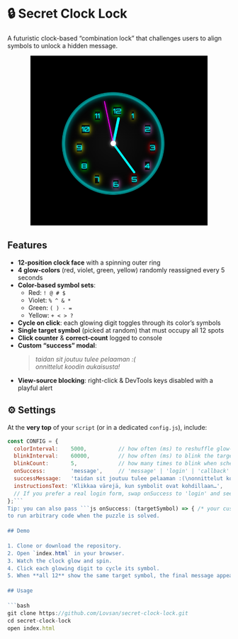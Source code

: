 # 🔒 Secret Clock Lock

A futuristic clock-based “combination lock” that challenges users to align symbols to unlock a hidden message.

<p align="center">
  <img src="kello.png" alt="Secret Clock Lock Demo" width="400"/>
</p>

## Features

- **12-position clock face** with a spinning outer ring  
- **4 glow-colors** (red, violet, green, yellow) randomly reassigned every 5 seconds  
- **Color-based symbol sets**:  
  - Red: `! @ # $`  
  - Violet: `% ^ & *`  
  - Green: `( ) - =`  
  - Yellow: `+ < > ?`  
- **Cycle on click**: each glowing digit toggles through its color’s symbols  
- **Single target symbol** (picked at random) that must occupy all 12 spots  
- **Click counter** & **correct-count** logged to console  
- **Custom “success” modal**:
  > _taidan sit joutuu tulee pelaaman :(_  
  > _onnittelut koodin aukaisusta!_  
- **View-source blocking**: right-click & DevTools keys disabled with a playful alert

## ⚙️ Settings

At the **very top** of your `script` (or in a dedicated `config.js`), include:

```js
const CONFIG = {
  colorInterval:    5000,          // how often (ms) to reshuffle glow‐colors
  blinkInterval:    60000,         // how often (ms) to blink the target symbol in the background
  blinkCount:       5,             // how many times to blink when scheduled
  onSuccess:        'message',     // 'message' | 'login' | 'callback'
  successMessage:   'taidan sit joutuu tulee pelaaman :(\nonnittelut koodin aukaisusta!',
  instructionsText: 'Klikkaa värejä, kun symbolit ovat kohdillaan…',
  // If you prefer a real login form, swap onSuccess to 'login' and see the "Implementing Login" tip below.
};```
Tip: you can also pass ```js onSuccess: (targetSymbol) => { /* your custom callback */ }```
to run arbitrary code when the puzzle is solved.

## Demo

1. Clone or download the repository.  
2. Open `index.html` in your browser.  
3. Watch the clock glow and spin.  
4. Click each glowing digit to cycle its symbol.  
5. When **all 12** show the same target symbol, the final message appears!

## Usage

```bash
git clone https://github.com/Lovsan/secret-clock-lock.git
cd secret-clock-lock
open index.html
